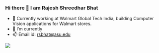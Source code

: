 ### Hi there 👋 I am Rajesh Shreedhar Bhat
- 🔭 Currently working at Walmart Global Tech India, building Computer Vision applications for Walmart stores. 
- 🌱 I’m currently 
- 📫 Email id: rsbhat@asu.edu

<img src="https://github-readme-stats.vercel.app/api?username=rajesh-bhat&&show_icons=true">

